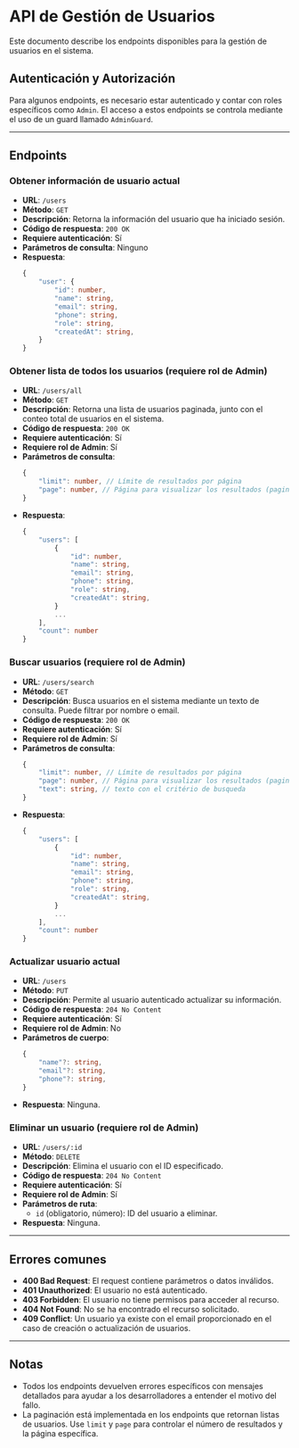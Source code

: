 # API de Gestión de Usuarios

Este documento describe los endpoints disponibles para la gestión de usuarios en el sistema.

## Autenticación y Autorización

Para algunos endpoints, es necesario estar autenticado y contar con roles específicos como `Admin`. El acceso a estos endpoints se controla mediante el uso de un guard llamado `AdminGuard`.

---

## Endpoints

### Obtener información de usuario actual

-   **URL**: `/users`
-   **Método**: `GET`
-   **Descripción**: Retorna la información del usuario que ha iniciado sesión.
-   **Código de respuesta**: `200 OK`
-   **Requiere autenticación**: Sí
-   **Parámetros de consulta**: Ninguno
-   **Respuesta**:
    ```ts
    {
        "user": {
            "id": number,
            "name": string,
            "email": string,
            "phone": string,
            "role": string,
            "createdAt": string,
        }
    }
    ```

### Obtener lista de todos los usuarios (requiere rol de Admin)

-   **URL**: `/users/all`
-   **Método**: `GET`
-   **Descripción**: Retorna una lista de usuarios paginada, junto con el conteo total de usuarios en el sistema.
-   **Código de respuesta**: `200 OK`
-   **Requiere autenticación**: Sí
-   **Requiere rol de Admin**: Sí
-   **Parámetros de consulta**:
    ```ts
    {
        "limit": number, // Límite de resultados por página
        "page": number, // Página para visualizar los resultados (paginación)
    }
    ```
-   **Respuesta**:
    ```ts
    {
        "users": [
            {
                "id": number,
                "name": string,
                "email": string,
                "phone": string,
                "role": string,
                "createdAt": string,
            }
            ...
        ],
        "count": number
    }
    ```

### Buscar usuarios (requiere rol de Admin)

-   **URL**: `/users/search`
-   **Método**: `GET`
-   **Descripción**: Busca usuarios en el sistema mediante un texto de consulta. Puede filtrar por nombre o email.
-   **Código de respuesta**: `200 OK`
-   **Requiere autenticación**: Sí
-   **Requiere rol de Admin**: Sí
-   **Parámetros de consulta**:
    ```ts
    {
        "limit": number, // Límite de resultados por página
        "page": number, // Página para visualizar los resultados (paginación)
        "text": string, // texto con el critério de busqueda
    }
    ```
-   **Respuesta**:
    ```ts
    {
        "users": [
            {
                "id": number,
                "name": string,
                "email": string,
                "phone": string,
                "role": string,
                "createdAt": string,
            }
            ...
        ],
        "count": number
    }
    ```

### Actualizar usuario actual

-   **URL**: `/users`
-   **Método**: `PUT`
-   **Descripción**: Permite al usuario autenticado actualizar su información.
-   **Código de respuesta**: `204 No Content`
-   **Requiere autenticación**: Sí
-   **Requiere rol de Admin**: No
-   **Parámetros de cuerpo**:
    ```ts
    {
        "name"?: string,
        "email"?: string,
        "phone"?: string,
    }
    ```
-   **Respuesta**: Ninguna.

### Eliminar un usuario (requiere rol de Admin)

-   **URL**: `/users/:id`
-   **Método**: `DELETE`
-   **Descripción**: Elimina el usuario con el ID especificado.
-   **Código de respuesta**: `204 No Content`
-   **Requiere autenticación**: Sí
-   **Requiere rol de Admin**: Sí
-   **Parámetros de ruta**:
    -   `id` (obligatorio, número): ID del usuario a eliminar.
-   **Respuesta**: Ninguna.

---

## Errores comunes

-   **400 Bad Request**: El request contiene parámetros o datos inválidos.
-   **401 Unauthorized**: El usuario no está autenticado.
-   **403 Forbidden**: El usuario no tiene permisos para acceder al recurso.
-   **404 Not Found**: No se ha encontrado el recurso solicitado.
-   **409 Conflict**: Un usuario ya existe con el email proporcionado en el caso de creación o actualización de usuarios.

---

## Notas

-   Todos los endpoints devuelven errores específicos con mensajes detallados para ayudar a los desarrolladores a entender el motivo del fallo.
-   La paginación está implementada en los endpoints que retornan listas de usuarios. Use `limit` y `page` para controlar el número de resultados y la página específica.
